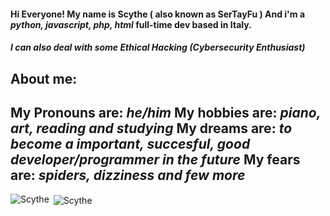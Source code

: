 #### Hi Everyone! My name is Scythe ( also known as SerTayFu ) And i'm a *python, javascript, php, html* full-time dev based in Italy. 
##### I can also deal with some Ethical Hacking (Cybersecurity Enthusiast)
##### 
**About me:**
------------
My Pronouns are: *he/him*
My hobbies are: *piano, art, reading and studying*
My dreams are: *to become a important, succesful, good developer/programmer in the future*
My fears are: *spiders, dizziness and few more*
-------------

<p><img align="left" src="https://github-readme-stats.vercel.app/api/top-langs/?username=SerTayFu&layout=compact" alt="Scythe" /></p>
<p>&nbsp;<img align="center" src="https://github-readme-stats.vercel.app/api?username=SerTayFu&show_icons=true" alt="Scythe" /></p>
